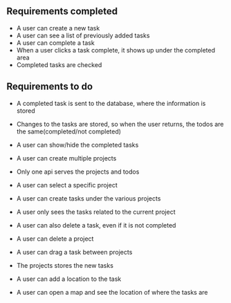 Requirements completed
-----
* A user can create a new task
* A user can see a list of previously added tasks
* A user can complete a task
* When a user clicks a task complete, it shows up under the completed area
* Completed tasks are checked


Requirements to do
-----

* A completed task is sent to the database, where the information is stored
* Changes to the tasks are stored, so when the user returns, the todos are the same(completed/not completed)

* A user can show/hide the completed tasks
* A user can create multiple projects
* Only one api serves the projects and todos
* A user can select a specific project
* A user can create tasks under the various projects
* A user only sees the tasks related to the current project
* A user can also delete a task, even if it is not completed
* A user can delete a project
* A user can drag a task between projects
* The projects stores the new tasks
* A user can add a location to the task
* A user can open a map and see the location of where the tasks are
